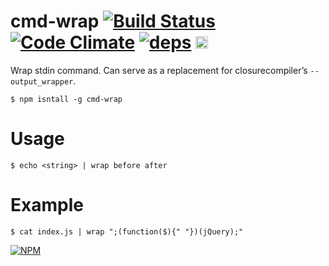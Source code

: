 # cmd-wrap [![Build Status](https://travis-ci.org/dfcreative/cmd-wrap.svg?branch=master)](https://travis-ci.org/dfcreative/cmd-wrap) [![Code Climate](https://codeclimate.com/github/dfcreative/cmd-wrap/badges/gpa.svg)](https://codeclimate.com/github/dfcreative/cmd-wrap) [![deps](https://david-dm.org/dfcreative/cmd-wrap.svg)](https://david-dm.org/dfcreative/cmd-wrap) <a href="UNLICENSE"><img src="http://upload.wikimedia.org/wikipedia/commons/6/62/PD-icon.svg" width="20"/></a>

Wrap stdin command. Can serve as a replacement for closurecompiler’s `--output_wrapper`.

`$ npm isntall -g cmd-wrap`

# Usage

`$ echo <string> | wrap before after`

# Example

`$ cat index.js | wrap ";(function($){" "})(jQuery);"`


[![NPM](https://nodei.co/npm/cmd-wrap.png?downloads=true&downloadRank=true&stars=true)](https://nodei.co/npm/cmd-wrap/)